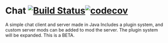 # Chat [![Build Status](https://travis-ci.org/srikavin/Chat.svg?branch=master)](https://travis-ci.org/srikavin/Chat)[![codecov](https://codecov.io/gh/srikavin/Chat/branch/master/graph/badge.svg)](https://codecov.io/gh/srikavin/Chat)

A simple chat client and server made in Java
Includes a plugin system, and custom server mods can be added to mod the server.
The plugin system will be expanded.
This is a BETA.
